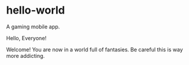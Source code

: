 # hello-world
A gaming mobile app. 

Hello, Everyone!

Welcome! You are now in a world full of fantasies. Be careful this is way more addicting.

